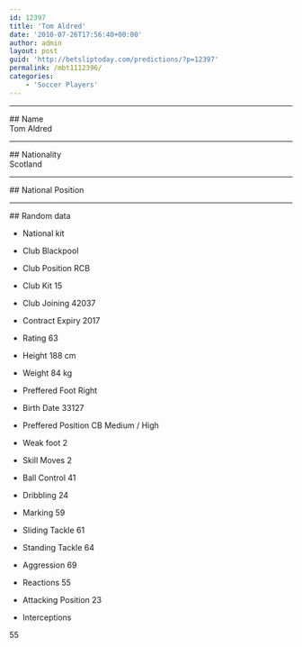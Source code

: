 ```yaml
---
id: 12397
title: 'Tom Aldred'
date: '2010-07-26T17:56:40+00:00'
author: admin
layout: post
guid: 'http://betsliptoday.com/predictions/?p=12397'
permalink: /mbt1112396/
categories:
    - 'Soccer Players'
---
```


- - - - - -

\## Name  
 Tom Aldred

- - - - - -

\## Nationality  
 Scotland

- - - - - -

\## National Position

- - - - - -

\## Random data

- National kit
- Club
 Blackpool

- Club Position
 RCB

- Club Kit
 15

- Club Joining
 42037

- Contract Expiry
 2017

- Rating
 63

- Height
 188 cm

- Weight
 84 kg

- Preffered Foot
 Right

- Birth Date
 33127

- Preffered Position
 CB Medium / High

- Weak foot
 2

- Skill Moves
 2

- Ball Control
 41

- Dribbling
 24

- Marking
 59

- Sliding Tackle
 61

- Standing Tackle
 64

- Aggression
 69

- Reactions
 55

- Attacking Position
 23

- Interceptions

 55